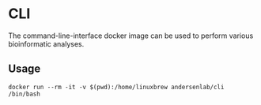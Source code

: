 # CLI

The command-line-interface docker image can be used to perform various bioinformatic analyses.

## Usage

```
docker run --rm -it -v $(pwd):/home/linuxbrew andersenlab/cli /bin/bash
```